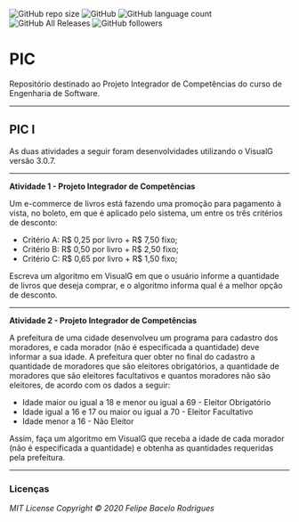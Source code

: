 ![GitHub repo size](https://img.shields.io/github/repo-size/felipebacelo/PIC?style=for-the-badge)
![GitHub](https://img.shields.io/github/license/felipebacelo/PIC?style=for-the-badge)
![GitHub language count](https://img.shields.io/github/languages/count/felipebacelo/PIC?style=for-the-badge)
![GitHub All Releases](https://img.shields.io/github/downloads/felipebacelo/PIC/total?style=for-the-badge)
![GitHub followers](https://img.shields.io/github/followers/felipebacelo?style=for-the-badge)

# PIC
Repositório destinado ao Projeto Integrador de Competências do curso de Engenharia de Software.
***

## PIC I

As duas atividades a seguir foram desenvolvidades utilizando o VisualG versão 3.0.7.
***
__Atividade 1 - Projeto Integrador de Competências__

Um e-commerce de livros está fazendo uma promoção para pagamento à vista, no boleto, em que é aplicado pelo sistema, um entre os três critérios de desconto:

* Critério A: R$ 0,25 por livro + R$ 7,50 fixo;
* Critério B: R$ 0,50 por livro + R$ 2,50 fixo;
* Critério C: R$ 0,65 por livro + R$ 1,50 fixo;

Escreva um algoritmo em VisualG em que o usuário informe a quantidade de livros que deseja comprar, e o algoritmo informa qual é a melhor opção de desconto.
***
__Atividade 2 - Projeto Integrador de Competências__

A prefeitura de uma cidade desenvolveu um programa para cadastro dos moradores, e cada morador (não é especificada a quantidade) deve informar a sua idade. A prefeitura quer obter no final do cadastro a quantidade de moradores que são eleitores obrigatórios, a quantidade de moradores que são eleitores facultativos e quantos moradores não são eleitores, de acordo com os dados a seguir:

* Idade maior ou igual a 18 e menor ou igual a 69 - Eleitor Obrigatório
* Idade igual a 16 e 17 ou maior ou igual a 70 - Eleitor Facultativo
* Idade menor a 16 - Não Eleitor

Assim, faça um algoritmo em VisualG que receba a idade de cada morador (não é especificada a quantidade) e obtenha as quantidades requeridas pela prefeitura.
***
### Licenças

_MIT License_
_Copyright   ©   2020 Felipe Bacelo Rodrigues_
